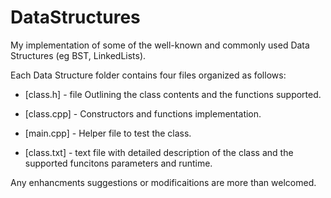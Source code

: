 # DataStructures
My implementation of some of the well-known and commonly used Data Structures (eg BST, LinkedLists).




Each Data Structure folder contains four files organized as follows:

* [class.h] - file Outlining the class contents and the functions supported.

* [class.cpp] - Constructors and functions implementation.

* [main.cpp] - Helper file to test the class.

* [class.txt] - text file with detailed description of the class and the supported funcitons parameters and runtime.


Any enhancments suggestions or modificaitions are more than welcomed.
